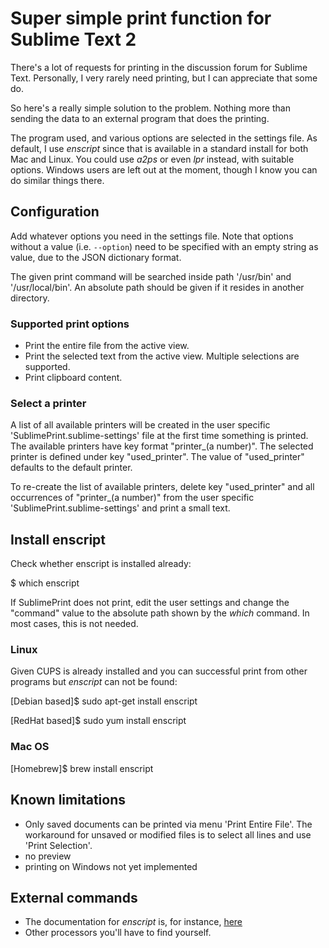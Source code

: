 # Super simple print function for Sublime Text 2

There's a lot of requests for printing in the discussion forum for
Sublime Text. Personally, I very rarely need printing, but I can appreciate
that some do.

So here's a really simple solution to the problem. Nothing more than sending
the data to an external program that does the printing.

The program used, and various options are selected in the settings file.
As default, I use *enscript* since that is available in a standard install
for both Mac and Linux. You could use *a2ps* or even *lpr* instead, with
suitable options. Windows users are left out at the moment, though I know
you can do similar things there.

## Configuration

Add whatever options you need in the settings file. Note that options without
a value (i.e. `--option`) need to be specified with an empty string as value,
due to the JSON dictionary format.

The given print command will be searched inside path '/usr/bin' and 
'/usr/local/bin'. An absolute path should be given if it resides in another
directory.

### Supported print options

* Print the entire file from the active view.
* Print the selected text from the active view. 
Multiple selections are supported.
* Print clipboard content.

### Select a printer

A list of all available printers will be created in the user specific 'SublimePrint.sublime-settings' file at the first 
time something is printed. The available printers have key format "printer_(a number)". The selected printer is defined 
under key "used_printer". The value of "used_printer" defaults to the default printer.

To re-create the list of available printers, delete key "used_printer" and all occurrences of "printer_(a number)" from 
the user specific 'SublimePrint.sublime-settings' and print a small text.

## Install enscript

Check whether enscript is installed already:

$ which enscript

If SublimePrint does not print, edit the user settings and change the "command" 
value to the absolute path shown by the *which* command. In most cases, this is 
not needed. 

### Linux

Given CUPS is already installed and you can successful print from other programs 
but *enscript* can not be found:

[Debian based]$ sudo apt-get install enscript

[RedHat based]$ sudo yum install enscript 

### Mac OS

[Homebrew]$ brew install enscript

## Known limitations

* Only saved documents can be printed via menu 'Print Entire File'. The workaround for
unsaved or modified files is to select all lines and use 'Print Selection'. 
* no preview
* printing on Windows not yet implemented

## External commands

* The documentation for *enscript* is, for instance,
  [here](http://linux.die.net/man/1/enscript)
* Other processors you'll have to find yourself.
